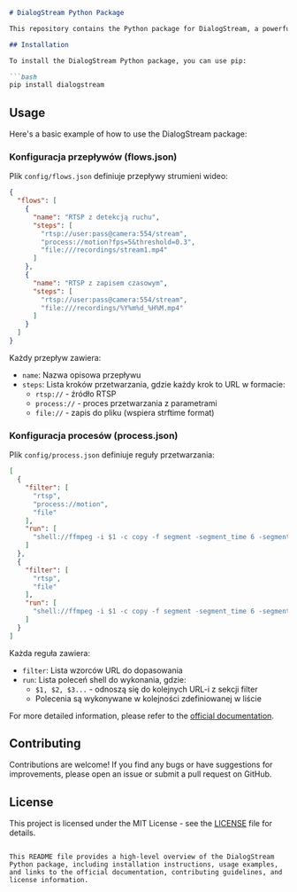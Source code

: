 ```markdown
# DialogStream Python Package

This repository contains the Python package for DialogStream, a powerful and flexible conversational AI platform.

## Installation

To install the DialogStream Python package, you can use pip:

```bash
pip install dialogstream
```

## Usage

Here's a basic example of how to use the DialogStream package:

### Konfiguracja przepływów (flows.json)
Plik `config/flows.json` definiuje przepływy strumieni wideo:
```json
{
  "flows": [
    {
      "name": "RTSP z detekcją ruchu",
      "steps": [
        "rtsp://user:pass@camera:554/stream",
        "process://motion?fps=5&threshold=0.3",
        "file:///recordings/stream1.mp4"
      ]
    },
    {
      "name": "RTSP z zapisem czasowym", 
      "steps": [
        "rtsp://user:pass@camera:554/stream",
        "file:///recordings/%Y%m%d_%H%M.mp4"
      ]
    }
  ]
}
```

Każdy przepływ zawiera:
- `name`: Nazwa opisowa przepływu
- `steps`: Lista kroków przetwarzania, gdzie każdy krok to URL w formacie:
    - `rtsp://` - źródło RTSP
    - `process://` - proces przetwarzania z parametrami
    - `file://` - zapis do pliku (wspiera strftime format)

### Konfiguracja procesów (process.json)
Plik `config/process.json` definiuje reguły przetwarzania:
```json
[
  {
    "filter": [
      "rtsp",
      "process://motion",
      "file"
    ],
    "run": [
      "shell://ffmpeg -i $1 -c copy -f segment -segment_time 6 -segment_format mp4 -strftime 1 -reset_timestamps 1 $3"
    ]
  },
  {
    "filter": [
      "rtsp",
      "file"
    ],
    "run": [
      "shell://ffmpeg -i $1 -c copy -f segment -segment_time 6 -segment_format mp4 -strftime 1 -reset_timestamps 1 $2"
    ]
  }
]
```

Każda reguła zawiera:
- `filter`: Lista wzorców URL do dopasowania
- `run`: Lista poleceń shell do wykonania, gdzie:
    - `$1, $2, $3...` - odnoszą się do kolejnych URL-i z sekcji filter
    - Polecenia są wykonywane w kolejności zdefiniowanej w liście


For more detailed information, please refer to the [official documentation](https://github.com/dialogstream-com/python/tree/main/docs).

## Contributing

Contributions are welcome! If you find any bugs or have suggestions for improvements, please open an issue or submit a pull request on GitHub.

## License

This project is licensed under the MIT License - see the [LICENSE](https://github.com/dialogstream-com/python/blob/main/LICENSE) file for details.
```

This README file provides a high-level overview of the DialogStream Python package, including installation instructions, usage examples, and links to the official documentation, contributing guidelines, and license information.